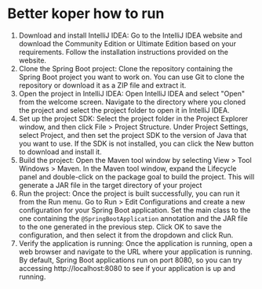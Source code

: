 # Better koper how to run

1. Download and install IntelliJ IDEA: Go to the IntelliJ IDEA website and download the Community Edition or Ultimate Edition based on your requirements. Follow the installation instructions provided on the website.
2. Clone the Spring Boot project: Clone the repository containing the Spring Boot project you want to work on. You can use Git to clone the repository or download it as a ZIP file and extract it.
3. Open the project in IntelliJ IDEA: Open IntelliJ IDEA and select "Open" from the welcome screen. Navigate to the directory where you cloned the project and select the project folder to open it in IntelliJ IDEA.
4. Set up the project SDK: Select the project folder in the Project Explorer window, and then click File > Project Structure. Under Project Settings, select Project, and then set the project SDK to the version of Java that you want to use. If the SDK is not installed, you can click the New button to download and install it.
5. Build the project: Open the Maven tool window by selecting View > Tool Windows > Maven. In the Maven tool window, expand the Lifecycle panel and double-click on the package goal to build the project. This will generate a JAR file in the target directory of your project
6. Run the project: Once the project is built successfully, you can run it from the Run menu. Go to Run > Edit Configurations and create a new configuration for your Spring Boot application. Set the main class to the one containing the `@SpringBootApplication` annotation and the JAR file to the one generated in the previous step. Click OK to save the configuration, and then select it from the dropdown and click Run.
7. Verify the application is running: Once the application is running, open a web browser and navigate to the URL where your application is running. By default, Spring Boot applications run on port 8080, so you can try accessing http://localhost:8080 to see if your application is up and running.

